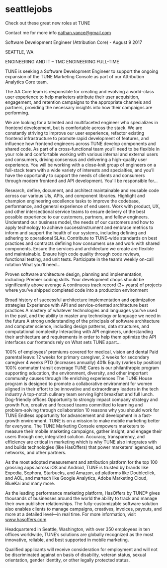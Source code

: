 # seattlejobs
Check out these great new roles at TUNE

Contact me for more info nathan.vance@gmail.com

Software Development Engineer (Attribution Core) - August 9 2017

SEATTLE, WA 

ENGINEERING AND IT – TMC  ENGINEERING  FULL-TIME

TUNE is seeking a Software Development Engineer to support the ongoing expansion of the TUNE Marketing Console as part of our Attribution Analytics Core team.

The AA Core team is responsible for creating and evolving a world-class user experience to help marketers attribute their user acquisition, engagement, and retention campaigns to the appropriate channels and partners, providing the necessary insights into how their campaigns are performing.

We are looking for a talented and multifaceted engineer who specializes in frontend development, but is comfortable across the stack.  We are constantly striving to improve our user experience, refactor existing frontend infrastructure to promote rapid development of features, and influence how frontend engineers across TUNE develop components and shared code.  As part of a cross-functional team you’ll need to be flexible in your role and comfortable working with various internal and external users and consumers, driving consensus and delivering a high-quality user experience.  You will be working with a close-knit group of engineers on a full-stack team with a wide variety of interests and specialties, and you’ll have the opportunity to support the needs of clients and consumers through modern frontend and API development.
You'll be responsible for...

Research, define, document, and architect maintainable and reusable code across our various UIs, APIs, and component libraries.
Highlight and champion engineering excellence tasks to improve the codebase, performance, and general experience of end users.
Work with product, UX, and other intersectional service teams to ensure delivery of the best possible experience to our customers, partners, and fellow engineers.
Understand our business model, the needs of our customers and how to apply technology to achieve successInstrument and embrace metrics to inform and support the health of our systems, including defining and adhering to operational SLAs.
Contribute to TUNE-wide standards on best practices and contracts defining how consumers use and work with shared components.
Ensure the services and architecture we create are flexible and maintainable.
Ensure high code quality through code reviews, functional testing, and unit tests.
Participate in the team’s weekly on-call rotation
What you'll need...

Proven software architecture design, planning and implementation, including:
Premier coding skills.  Your development chops should be significantly above average
A continuous track record (3+ years) of projects where you’ve shipped completed code into a production environment

Broad history of successful architecture implementation and optimization strategies
Experience with API and service-oriented architecture best practices
A mastery of whatever technologies and languages you've used in the past, and the ability to master any technology or language we need in the future
A strong understanding of the principals of software architecture and computer science, including design patterns, data structures, and computational complexity
Interacting with API engineers, understanding their architecture and requirements in order to help them optimize the API interfaces our frontends rely on
What sets TUNE apart...

100% of employees' premiums covered for medical, vision and dental
Paid parental leave: 12 weeks for primary caregiver, 2 weeks for secondary caregiver
4 weeks PTO (increases annually)
401k
Equity (varies by position)
100% commuter transit coverage
TUNE Cares is our philanthropic program supporting education, the environment, diversity, and other important community causes through life enriching experiences
The TUNE House program is designed to promote a collaborative environment for women aligned in their effort to be innovative and extraordinary leaders in the tech industry
A top-notch culinary team serving light breakfast and full lunch.
Dog-friendly offices
Opportunity to strongly impact company strategy and growth
Fun, creative and focused teams committed to learning and problem-solving through collaboration
10 reasons why you should work for TUNE
Endless opportunity for advancement and development in a fast-growth environment.
TUNE is on a mission to make mobile marketing better for everyone. The TUNE Marketing Console empowers marketers to measure their mobile marketing campaigns, gather insight, and engage their users through one, integrated solution. Accuracy, transparency, and efficiency are critical in marketing which is why TUNE also integrates with and builds technologies (like HasOffers) that power marketers’ agencies, ad networks, and other partners.

As the most adopted measurement and attribution platform for the top 100 grossing apps across iOS and Android, TUNE is trusted by brands like Expedia, Sephora, Starbucks, and Amazon, ad platforms like Doubleclick, and AOL, and martech like Google Analytics, Adobe Marketing Cloud, BlueKai and many more.

As the leading performance marketing platform, HasOffers by TUNE® gives thousands of businesses around the world the ability to track and manage their own publisher relationships. The fully-customizable software solution also enables clients to manage campaigns, creatives, invoices, payouts, and more at a detailed level—in real time. For more information, visit www.hasoffers.com. 

Headquartered in Seattle, Washington, with over 350 employees in ten offices worldwide, TUNE’s solutions are globally recognized as the most innovative, reliable, and best supported in mobile marketing. 

Qualified applicants will receive consideration for employment and will not be discriminated against on basis of disability, veteran status, sexual orientation, gender identity, or other legally protected status.
